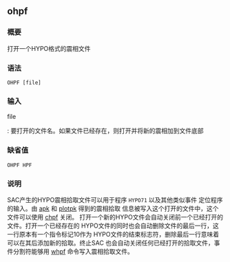 ## ohpf 

### 概要

打开一个HYPO格式的震相文件

### 语法

``` {.bash}
OHPF [file]
```

### 输入

file

:   要打开的文件名。如果文件已经存在，则打开并将新的震相加到文件底部

### 缺省值

``` {.bash}
OHPF HPF
```

### 说明

SAC产生的HYPO震相拾取文件可以用于程序 `HYPO71` 以及其他类似事件
定位程序的输入。由 [apk](/commands/apk.md) 和
[plotpk](/commands/plotpk.md) 得到的震相拾取
信息被写入这个打开的文件中，这个文件可以使用 [chpf](/commands/chpf.md)
关闭。
打开一个新的HYPO文件会自动关闭前一个已经打开的文件。打开一个已经存在的
HYPO文件的同时也会自动删除文件的最后一行，这一行原本有一个指令标记10作为
HYPO文件的结束标志符，删除最后一行意味着可以在其后添加新的拾取。终止SAC
也会自动关闭任何已经打开的拾取文件，事件分割符能够用
[whpf](/commands/whpf.md) 命令写入震相拾取文件。
